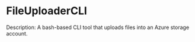 # FileUploaderCLI
Description:
A bash-based CLI tool that uploads files into an Azure storage account.
